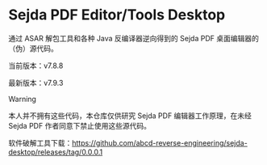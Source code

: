 # Sejda PDF Editor/Tools Desktop

通过 ASAR 解包工具和各种 Java 反编译器逆向得到的 Sejda PDF 桌面编辑器的（伪）源代码。

当前版本：v7.8.8

最新版本：v7.9.3

> [!WARNING]
> 
> 本人并不拥有这些代码，本仓库仅供研究 Sejda PDF 编辑器工作原理，在未经 Sejda PDF 作者同意下禁止使用这些源代码。

软件破解工具下载：https://github.com/abcd-reverse-engineering/sejda-desktop/releases/tag/0.0.0.1
